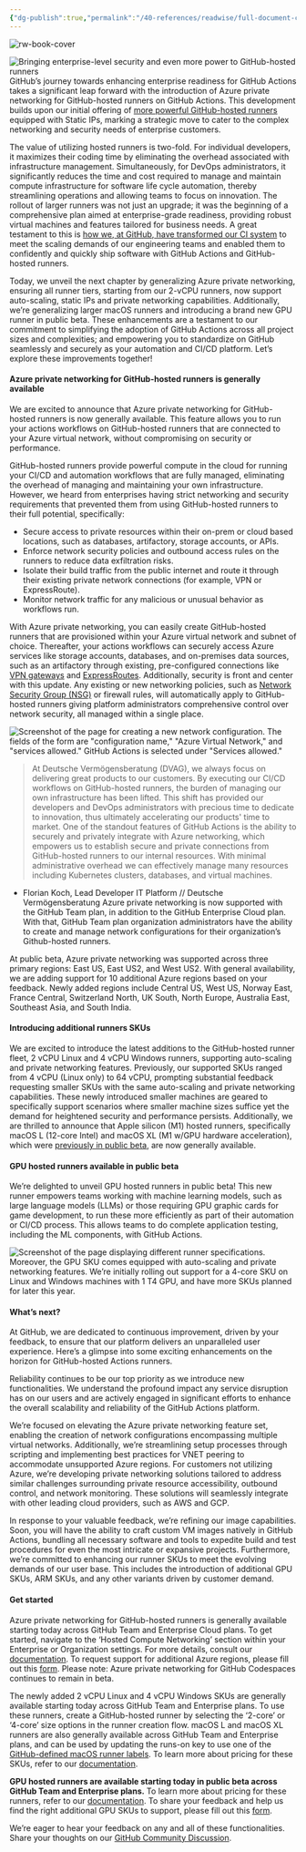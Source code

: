 ```yaml
---
{"dg-publish":true,"permalink":"/40-references/readwise/full-document-contents/bringing-enterprise-level-security-and-even-more-power-to-git-hub-hosted-runners/","tags":["rw/articles"]}
---
```


![rw-book-cover](https://github.blog/wp-content/uploads/2024/04/Enterprise-LightMode-3.png)

![Bringing enterprise-level security and even more power to GitHub-hosted runners](https://github.blog/wp-content/uploads/2024/04/Enterprise-LightMode-3.png?resize=1200%2C630)
GitHub’s journey towards enhancing enterprise readiness for GitHub Actions takes a significant leap forward with the introduction of Azure private networking for GitHub-hosted runners on GitHub Actions. This development builds upon our initial offering of [more powerful GitHub-hosted runners](https://github.blog/changelog/2023-06-21-github-hosted-larger-runners-for-actions-are-generally-available/) equipped with Static IPs, marking a strategic move to cater to the complex networking and security needs of enterprise customers.

The value of utilizing hosted runners is two-fold. For individual developers, it maximizes their coding time by eliminating the overhead associated with infrastructure management. Simultaneously, for DevOps administrators, it significantly reduces the time and cost required to manage and maintain compute infrastructure for software life cycle automation, thereby streamlining operations and allowing teams to focus on innovation. The rollout of larger runners was not just an upgrade; it was the beginning of a comprehensive plan aimed at enterprise-grade readiness, providing robust virtual machines and features tailored for business needs. A great testament to this is [how we, at GitHub, have transformed our CI system](https://github.blog/2023-09-26-how-github-uses-github-actions-and-actions-larger-runners-to-build-and-test-github-com/) to meet the scaling demands of our engineering teams and enabled them to confidently and quickly ship software with GitHub Actions and GitHub-hosted runners.

Today, we unveil the next chapter by generalizing Azure private networking, ensuring all runner tiers, starting from our 2-vCPU runners, now support auto-scaling, static IPs and private networking capabilities. Additionally, we’re generalizing larger macOS runners and introducing a brand new GPU runner in public beta. These enhancements are a testament to our commitment to simplifying the adoption of GitHub Actions across all project sizes and complexities; and empowering you to standardize on GitHub seamlessly and securely as your automation and CI/CD platform. Let’s explore these improvements together!

#### Azure private networking for GitHub-hosted runners is generally available

We are excited to announce that Azure private networking for GitHub-hosted runners is now generally available. This feature allows you to run your actions workflows on GitHub-hosted runners that are connected to your Azure virtual network, without compromising on security or performance.

GitHub-hosted runners provide powerful compute in the cloud for running your CI/CD and automation workflows that are fully managed, eliminating the overhead of managing and maintaining your own infrastructure. However, we heard from enterprises having strict networking and security requirements that prevented them from using GitHub-hosted runners to their full potential, specifically:

* Secure access to private resources within their on-prem or cloud based locations, such as databases, artifactory, storage accounts, or APIs.
* Enforce network security policies and outbound access rules on the runners to reduce data exfiltration risks.
* Isolate their build traffic from the public internet and route it through their existing private network connections (for example, VPN or ExpressRoute).
* Monitor network traffic for any malicious or unusual behavior as workflows run.

With Azure private networking, you can easily create GitHub-hosted runners that are provisioned within your Azure virtual network and subnet of choice. Thereafter, your actions workflows can securely access Azure services like storage accounts, databases, and on-premises data sources, such as an artifactory through existing, pre-configured connections like [VPN gateways](https://learn.microsoft.com/en-us/azure/vpn-gateway/vpn-gateway-about-vpngateways) and [ExpressRoutes](https://learn.microsoft.com/en-us/azure/expressroute/expressroute-introduction). Additionally, security is front and center with this update. Any existing or new networking policies, such as [Network Security Group (NSG)](https://learn.microsoft.com/en-us/azure/virtual-network/network-security-groups-overview) or firewall rules, will automatically apply to GitHub-hosted runners giving platform administrators comprehensive control over network security, all managed within a single place.

![Screenshot of the page for creating a new network configuration. The fields of the form are "configuration name," "Azure Virtual Network," and "services allowed." GitHub Actions is selected under "Services allowed."](https://github.blog/wp-content/uploads/2024/04/new-network-configuration.png?w=1327)

> At Deutsche Vermögensberatung (DVAG), we always focus on delivering great products to our customers. By executing our CI/CD workflows on GitHub-hosted runners, the burden of managing our own infrastructure has been lifted. This shift has provided our developers and DevOps administrators with precious time to dedicate to innovation, thus ultimately accelerating our products' time to market. One of the standout features of GitHub Actions is the ability to securely and privately integrate with Azure networking, which empowers us to establish secure and private connections from GitHub-hosted runners to our internal resources. With minimal administrative overhead we can effectively manage many resources including Kubernetes clusters, databases, and virtual machines.
> 
> 

 - Florian Koch, Lead Developer IT Platform // Deutsche Vermögensberatung
Azure private networking is now supported with the GitHub Team plan, in addition to the GitHub Enterprise Cloud plan. With that, GitHub Team plan organization administrators have the ability to create and manage network configurations for their organization’s Github-hosted runners.

At public beta, Azure private networking was supported across three primary regions: East US, East US2, and West US2. With general availability, we are adding support for 10 additional Azure regions based on your feedback. Newly added regions include Central US, West US, Norway East, France Central, Switzerland North, UK South, North Europe, Australia East, Southeast Asia, and South India.

#### Introducing additional runners SKUs

We are excited to introduce the latest additions to the GitHub-hosted runner fleet, 2 vCPU Linux and 4 vCPU Windows runners, supporting auto-scaling and private networking features. Previously, our supported SKUs ranged from 4 vCPU (Linux only) to 64 vCPU, prompting substantial feedback requesting smaller SKUs with the same auto-scaling and private networking capabilities. These newly introduced smaller machines are geared to specifically support scenarios where smaller machine sizes suffice yet the demand for heightened security and performance persists. Additionally, we are thrilled to announce that Apple silicon (M1) hosted runners, specifically macOS L (12-core Intel) and macOS XL (M1 w/GPU hardware acceleration), which were [previously in public beta](https://github.blog/changelog/2023-10-02-github-actions-apple-silicon-m1-macos-runners-are-now-available-in-public-beta/), are now generally available.

#### GPU hosted runners available in public beta

We’re delighted to unveil GPU hosted runners in public beta! This new runner empowers teams working with machine learning models, such as large language models (LLMs) or those requiring GPU graphic cards for game development, to run these more efficiently as part of their automation or CI/CD process. This allows teams to do complete application testing, including the ML components, with GitHub Actions.

![Screenshot of the page displaying different runner specifications.](https://github.blog/wp-content/uploads/2024/04/runner-specifications.png?w=876&resize=876%2C551)
Moreover, the GPU SKU comes equipped with auto-scaling and private networking features. We’re initially rolling out support for a 4-core SKU on Linux and Windows machines with 1 T4 GPU, and have more SKUs planned for later this year.

#### What’s next?

At GitHub, we are dedicated to continuous improvement, driven by your feedback, to ensure that our platform delivers an unparalleled user experience. Here’s a glimpse into some exciting enhancements on the horizon for GitHub-hosted Actions runners.

Reliability continues to be our top priority as we introduce new functionalities. We understand the profound impact any service disruption has on our users and are actively engaged in significant efforts to enhance the overall scalability and reliability of the GitHub Actions platform.

We’re focused on elevating the Azure private networking feature set, enabling the creation of network configurations encompassing multiple virtual networks. Additionally, we’re streamlining setup processes through scripting and implementing best practices for VNET peering to accommodate unsupported Azure regions. For customers not utilizing Azure, we’re developing private networking solutions tailored to address similar challenges surrounding private resource accessibility, outbound control, and network monitoring. These solutions will seamlessly integrate with other leading cloud providers, such as AWS and GCP.

In response to your valuable feedback, we’re refining our image capabilities. Soon, you will have the ability to craft custom VM images natively in GitHub Actions, bundling all necessary software and tools to expedite build and test procedures for even the most intricate or expansive projects. Furthermore, we’re committed to enhancing our runner SKUs to meet the evolving demands of our user base. This includes the introduction of additional GPU SKUs, ARM SKUs, and any other variants driven by customer demand.

#### Get started

Azure private networking for GitHub-hosted runners is generally available starting today across GitHub Team and Enterprise Cloud plans. To get started, navigate to the ‘Hosted Compute Networking’ section within your Enterprise or Organization settings. For more details, consult our [documentation](https://github.co/actions-azure-vnet). To request support for additional Azure regions, please fill out this [form](https://resources.github.com/private-networking-for-github-hosted-runners-with-azure-virtual-networks/). Please note: Azure private networking for GitHub Codespaces continues to remain in beta.

The newly added 2 vCPU Linux and 4 vCPU Windows SKUs are generally available starting today across GitHub Team and Enterprise plans. To use these runners, create a GitHub-hosted runner by selecting the ‘2-core’ or ‘4-core’ size options in the runner creation flow. macOS L and macOS XL runners are also generally available across GitHub Team and Enterprise plans, and can be used by updating the runs-on key to use one of the [GitHub-defined macOS runner labels](https://docs.github.com/actions/using-github-hosted-runners/about-larger-runners/about-larger-runners#about-macos-larger-runners). To learn more about pricing for these SKUs, refer to our [documentation](https://docs.github.com/billing/managing-billing-for-github-actions/about-billing-for-github-actions#per-minute-rates).

**GPU hosted runners are available starting today in public beta across GitHub Team and Enterprise plans.** To learn more about pricing for these runners, refer to our [documentation](https://docs.github.com/en/billing/managing-billing-for-github-actions/about-billing-for-github-actions). To share your feedback and help us find the right additional GPU SKUs to support, please fill out this [form](https://forms.gle/9JQ3rtm1pX6RcEjt8).

We’re eager to hear your feedback on any and all of these functionalities. Share your thoughts on our [GitHub Community Discussion](https://github.com/orgs/community/discussions/58739).
